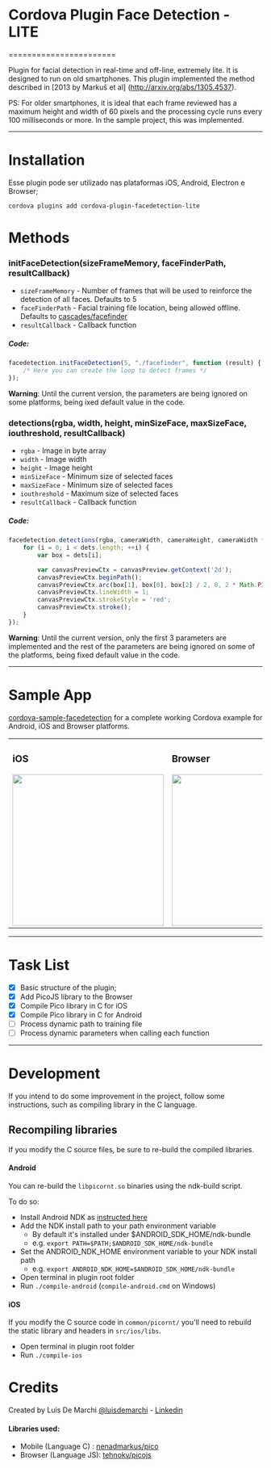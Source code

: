 # Cordova Plugin Face Detection - LITE
=======================

Plugin for facial detection in real-time and off-line, extremely lite. It is designed to run on old smartphones.
This plugin implemented the method described in [2013 by Markuš et al] (http://arxiv.org/abs/1305.4537).

PS: For older smartphones, it is ideal that each frame reviewed has a maximum height and width of 60 pixels and the processing cycle runs every 100 milliseconds or more. In the sample project, this was implemented.

<!-- blank line -->
----
<!-- blank line -->

# Installation

Esse plugin pode ser utilizado nas plataformas iOS, Android, Electron e Browser;

```
cordova plugins add cordova-plugin-facedetection-lite
```

# Methods

### initFaceDetection(sizeFrameMemory, faceFinderPath, resultCallback)

* `sizeFrameMemory` - Number of frames that will be used to reinforce the detection of all faces. Defaults to 5
* `faceFinderPath` - Facial training file location, being allowed offline. Defaults to [cascades/facefinder](https://raw.githubusercontent.com/nenadmarkus/pico/c2e81f9d23cc11d1a612fd21e4f9de0921a5d0d9/rnt/cascades/facefinder)
* `resultCallback` - Callback function


##### Code:
```javascript
facedetection.initFaceDetection(5, "./facefinder", function (result) {
    /* Here you can create the loop to detect frames */
});
```
<info>**Warning**: Until the current version, the parameters are being ignored on some platforms, being ixed default value in the code.</info>

### detections(rgba, width, height, minSizeFace, maxSizeFace, iouthreshold, resultCallback)

* `rgba` - Image in byte array
* `width` - Image width
* `height` - Image height
* `minSizeFace` - Minimum size of selected faces
* `maxSizeFace` - Minimum size of selected faces
* `iouthreshold` - Maximum size of selected faces
* `resultCallback` - Callback function

##### Code:
```javascript
facedetection.detections(rgba, cameraWidth, cameraHeight, cameraWidth * 0.2, cameraWidth * 1.2, 0.1, function (dets) {
    for (i = 0; i < dets.length; ++i) {
        var box = dets[i];

        var canvasPreviewCtx = canvasPreview.getContext('2d');
        canvasPreviewCtx.beginPath();
        canvasPreviewCtx.arc(box[1], box[0], box[2] / 2, 0, 2 * Math.PI, false);
        canvasPreviewCtx.lineWidth = 1;
        canvasPreviewCtx.strokeStyle = 'red';
        canvasPreviewCtx.stroke();
    }
});
```
<info>**Warning**: Until the current version, only the first 3 parameters are implemented and the rest of the parameters are being ignored on some of the platforms, being fixed default value in the code.</info>

<!-- blank line -->
----
<!-- blank line -->

# Sample App

[cordova-sample-facedetection](https://github.com/luisdemarchi/cordova-sample-facedetection) for a complete working Cordova example for Android, iOS and Browser platforms.


<table>
<tr>
<td>
<h3>iOS</h3>
<img src="https://github.com/luisdemarchi/cordova-plugin-facedetection-lite/raw/a3dd61fa8f7de022b165accaa12d788758698ba3/images/demo-ios.gif"  height="300">
</td>
<td>
<h3>Browser</h3>
<img src="https://github.com/luisdemarchi/cordova-plugin-facedetection-lite/raw/a3dd61fa8f7de022b165accaa12d788758698ba3/images/demo-browser.gif" height="300">
</td>
</tr>
</table>

<!-- blank line -->
----
<!-- blank line -->

# Task List

- [x] Basic structure of the plugin;
- [x] Add PicoJS library to the Browser
- [x] Compile Pico library in C for iOS
- [x] Compile Pico library in C for Android
- [ ] Process dynamic path to training file
- [ ] Process dynamic parameters when calling each function

<!-- blank line -->
----
<!-- blank line -->

# Development

If you intend to do some improvement in the project, follow some instructions, such as compiling library in the C language.

## Recompiling libraries

If you modify the C source files, be sure to re-build the compiled libraries.

#### Android

You can re-build the `libpicornt.so` binaries using the ndk-build script.

To do so:

- Install Android NDK as [instructed here](https://developer.android.com/ndk/guides/index.html)
- Add the NDK install path to your path environment variable
    - By default it's installed under $ANDROID_SDK_HOME/ndk-bundle
    - e.g. `export PATH=$PATH;$ANDROID_SDK_HOME/ndk-bundle`
- Set the ANDROID_NDK_HOME environment variable to your NDK install path
    - e.g. `export ANDROID_NDK_HOME=$ANDROID_SDK_HOME/ndk-bundle`
- Open terminal in plugin root folder
- Run `./compile-android` (`compile-android.cmd` on Windows)
    
#### iOS

If you modify the C source code in `common/picornt/` you'll need to rebuild the static library and headers in `src/ios/libs`.

- Open terminal in plugin root folder
- Run `./compile-ios`


# Credits

Created by Luís De Marchi [@luisdemarchi](https://github.com/luisdemarchi) - [Linkedin](https://www.linkedin.com/in/luis5/)

#### Libraries used:

  - Mobile (Language C) : [nenadmarkus/pico](https://github.com/nenadmarkus/pico)
  - Browser (Language JS): [tehnokv/picojs](https://github.com/tehnokv/picojs)